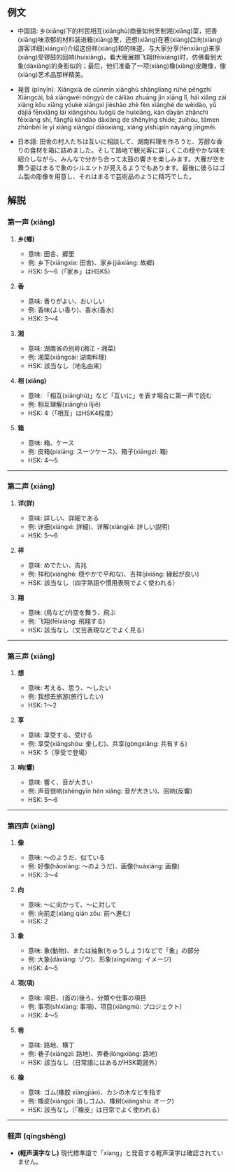 ## 例文
* 中国語:
  乡(xiāng)下的村民相互(xiānghù)商量如何烹制湘(xiāng)菜，把香(xiāng)味浓郁的材料装进箱(xiāng)里，还想(xiǎng)在巷(xiàng)口向(xiàng)游客详细(xiángxì)介绍这份祥(xiáng)和的味道，与大家分享(fēnxiǎng)来享(xiǎng)受锣鼓的回响(huíxiǎng)，看大雁展翅飞翔(fēixiáng)时，仿佛看到大象(dàxiàng)的身影似的；最后，他们准备了一项(xiàng)橡(xiàng)皮雕像，像(xiàng)艺术品那样精美。

* 発音 (pīnyīn):
  Xiāngxià de cūnmín xiānghù shāngliang rúhé pēngzhì Xiāngcài,
  bǎ xiāngwèi nóngyù de cáiliào zhuāng jìn xiāng lǐ,
  hái xiǎng zài xiàng kǒu xiàng yóukè xiángxì jièshào zhè fèn xiánghé de wèidào,
  yǔ dàjiā fēnxiǎng lái xiǎngshòu luógǔ de huíxiǎng,
  kàn dàyàn zhǎnchì fēixiáng shí, fǎngfú kàndào dàxiàng de shēnyǐng shìde;
  zuìhòu, tāmen zhǔnbèi le yí xiàng xiàngpí diāoxiàng,
  xiàng yìshùpǐn nàyàng jīngměi.

* 日本語:
  田舎の村人たちは互いに相談して、湖南料理を作ろうと、芳醇な香りの食材を箱に詰めました。そして路地で観光客に詳しくこの穏やかな味を紹介しながら、みんなで分かち合って太鼓の響きを楽しみます。大雁が空を舞う姿はまるで象のシルエットが見えるようでもあります。最後に彼らはゴム製の彫像を用意し、それはまるで芸術品のように精巧でした。

## 解説

### 第一声 (xiāng)

1. **乡(鄉)**
   - 意味: 田舎、郷里
   - 例: 乡下(xiāngxia: 田舎)、家乡(jiāxiāng: 故郷)
   - HSK: 5〜6（「家乡」はHSK5）

2. **香**
   - 意味: 香りがよい、おいしい
   - 例: 香味(よい香り)、香水(香水)
   - HSK: 3〜4

3. **湘**
   - 意味: 湖南省の別称(湘江・湘菜)
   - 例: 湘菜(xiāngcài: 湖南料理)
   - HSK: 該当なし（地名由来）

4. **相 (xiāng)**
   - 意味: 「相互(xiānghù)」など「互いに」を表す場合に第一声で読む
   - 例: 相互理解(xiānghù lǐjiě)
   - HSK: 4（「相互」はHSK4程度）

5. **箱**
   - 意味: 箱、ケース
   - 例: 皮箱(píxiāng: スーツケース)、箱子(xiāngzi: 箱)
   - HSK: 4〜5

---

### 第二声 (xiáng)

1. **详(詳)**
   - 意味: 詳しい、詳細である
   - 例: 详细(xiángxì: 詳細)、详解(xiángjiě: 詳しい説明)
   - HSK: 5〜6

2. **祥**
   - 意味: めでたい、吉兆
   - 例: 祥和(xiánghé: 穏やかで平和な)、吉祥(jíxiáng: 縁起が良い)
   - HSK: 該当なし（四字熟語や慣用表現でよく使われる）

3. **翔**
   - 意味: (鳥などが)空を舞う、飛ぶ
   - 例: 飞翔(fēixiáng: 飛翔する)
   - HSK: 該当なし（文芸表現などでよく見る）

---

### 第三声 (xiǎng)

1. **想**
   - 意味: 考える、思う、〜したい
   - 例: 我想去旅游(旅行したい)
   - HSK: 1〜2

2. **享**
   - 意味: 享受する、受ける
   - 例: 享受(xiǎngshòu: 楽しむ)、共享(gòngxiǎng: 共有する)
   - HSK: 5（享受で登場）

3. **响(響)**
   - 意味: 響く、音が大きい
   - 例: 声音很响(shēngyīn hěn xiǎng: 音が大きい)、回响(反響)
   - HSK: 5〜6

---

### 第四声 (xiàng)

1. **像**
   - 意味: 〜のようだ、似ている
   - 例: 好像(hǎoxiàng: 〜のようだ)、画像(huàxiàng: 画像)
   - HSK: 3〜4

2. **向**
   - 意味: 〜に向かって、〜に対して
   - 例: 向前走(xiàng qián zǒu: 前へ進む)
   - HSK: 2

3. **象**
   - 意味: 象(動物)、または抽象(ちゅうしょう)などで「象」の部分
   - 例: 大象(dàxiàng: ゾウ)、形象(xíngxiàng: イメージ)
   - HSK: 4〜5

4. **项(項)**
   - 意味: 項目、(首の)後ろ、分類や仕事の項目
   - 例: 事项(shìxiàng: 事項)、项目(xiàngmù: プロジェクト)
   - HSK: 4〜5

5. **巷**
   - 意味: 路地、横丁
   - 例: 巷子(xiàngzi: 路地)、弄巷(lòngxiàng: 路地)
   - HSK: 該当なし（日常語にはあるがHSK範囲外）

6. **橡**
   - 意味: ゴム(橡胶 xiàngjiāo)、カシの木などを指す
   - 例: 橡皮(xiàngpí: 消しゴム)、橡树(xiàngshù: オーク)
   - HSK: 該当なし（「橡皮」は日常でよく使われる）

---

### 軽声 (qīngshēng)

- **(軽声漢字なし)**
  現代標準語で「xiang」と発音する軽声漢字は確認されていません。
